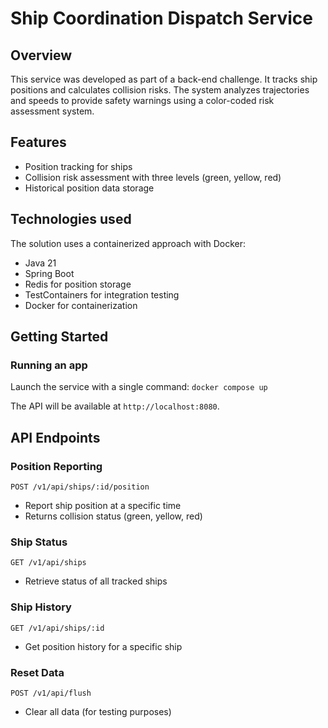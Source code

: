 # Ship Coordination Dispatch Service

## Overview

This service was developed as part of a back-end challenge. It tracks ship positions and calculates collision risks. The system analyzes trajectories and speeds to provide safety warnings using a color-coded risk assessment system.

## Features

- Position tracking for ships
- Collision risk assessment with three levels (green, yellow, red)
- Historical position data storage

## Technologies used

The solution uses a containerized approach with Docker:
- Java 21
- Spring Boot
- Redis for position storage
- TestContainers for integration testing
- Docker for containerization

## Getting Started

### Running an app

Launch the service with a single command:
`docker compose up`

The API will be available at `http://localhost:8080`.

## API Endpoints

### Position Reporting

`POST /v1/api/ships/:id/position`
- Report ship position at a specific time
- Returns collision status (green, yellow, red)

### Ship Status

`GET /v1/api/ships`
- Retrieve status of all tracked ships

### Ship History

`GET /v1/api/ships/:id`
- Get position history for a specific ship

### Reset Data

`POST /v1/api/flush`
- Clear all data (for testing purposes)

